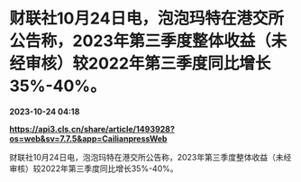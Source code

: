 # 财联社10月24日电，泡泡玛特在港交所公告称，2023年第三季度整体收益（未经审核）较2022年第三季度同比增长35%-40%。

**2023-10-24 04:18**

**https://api3.cls.cn/share/article/1493928?os=web&sv=7.7.5&app=CailianpressWeb**

财联社10月24日电，泡泡玛特在港交所公告称，2023年第三季度整体收益（未经审核）较2022年第三季度同比增长35%-40%。